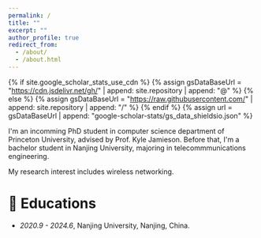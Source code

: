 ```yaml
---
permalink: /
title: ""
excerpt: ""
author_profile: true
redirect_from: 
  - /about/
  - /about.html
---
```


{% if site.google_scholar_stats_use_cdn %}
{% assign gsDataBaseUrl = "https://cdn.jsdelivr.net/gh/" | append: site.repository | append: "@" %}
{% else %}
{% assign gsDataBaseUrl = "https://raw.githubusercontent.com/" | append: site.repository | append: "/" %}
{% endif %}
{% assign url = gsDataBaseUrl | append: "google-scholar-stats/gs_data_shieldsio.json" %}

<span class='anchor' id='about-me'></span>

I'm an incomming PhD student in computer science department of Princeton University, advised by Prof. Kyle Jamieson. Before that, I'm a bachelor student in Nanjing University, majoring in telecommmunications engineering. 

My research interest includes wireless networking. 

# 📖 Educations
- *2020.9 - 2024.6*, Nanjing University, Nanjing, China.
